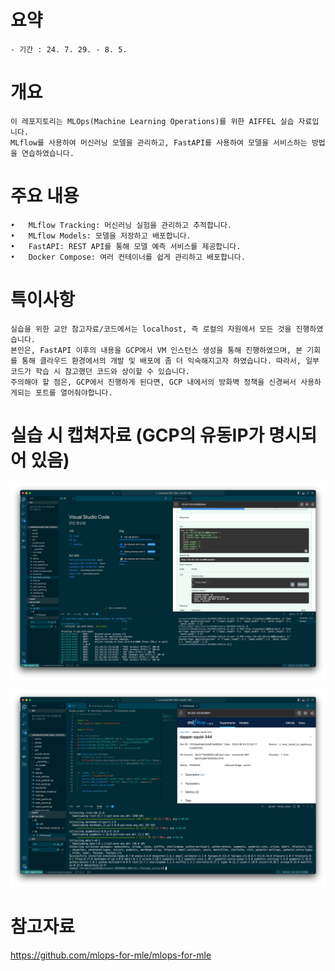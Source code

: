 # 요약
    - 기간 : 24. 7. 29. - 8. 5.

# 개요
    이 레포지토리는 MLOps(Machine Learning Operations)를 위한 AIFFEL 실습 자료입니다. 
    MLflow를 사용하여 머신러닝 모델을 관리하고, FastAPI를 사용하여 모델을 서비스하는 방법을 연습하였습니다.

# 주요 내용

	•	MLflow Tracking: 머신러닝 실험을 관리하고 추적합니다.
	•	MLflow Models: 모델을 저장하고 배포합니다.
	•	FastAPI: REST API를 통해 모델 예측 서비스를 제공합니다.
	•	Docker Compose: 여러 컨테이너를 쉽게 관리하고 배포합니다.


# 특이사항
    실습을 위한 교안 참고자료/코드에서는 localhost, 즉 로컬의 자원에서 모든 것을 진행하였습니다.
    본인은, FastAPI 이후의 내용을 GCP에서 VM 인스턴스 생성을 통해 진행하였으며, 본 기회를 통해 클라우드 환경에서의 개발 및 배포에 좀 더 익숙해지고자 하였습니다. 따라서, 일부 코드가 학습 시 참고했던 코드와 상이할 수 있습니다.
    주의해야 할 점은, GCP에서 진행하게 된다면, GCP 내에서의 방화벽 정책을 신경써서 사용하게되는 포트를 열어줘야합니다. 

# 실습 시 캡쳐자료 (GCP의 유동IP가 명시되어 있음)
![alt text](resources/image-1.png)

![alt text](resources/image.png)

# 참고자료
https://github.com/mlops-for-mle/mlops-for-mle